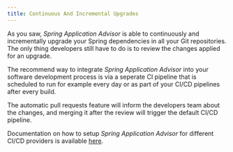 ```yaml
---
title: Continuous And Incremental Upgrades
---
```


As you saw, *Spring Application Advisor* is able to continuously and incrementally upgrade your Spring dependencies in all your Git repositories. The only thing developers still have to do is to review the changes applied for an upgrade.

The recommend way to integrate *Spring Application Advisor* into your software development process is via a seperate CI pipeline that is scheduled to run for example every day or as part of your CI/CD pipelines after every build.

The automatic pull requests feature will inform the developers team about the changes, and merging it after the review will trigger the default CI/CD pipeline.

Documentation on how to setup *Spring Application Advisor* for different CI/CD providers is available [here](https://docs.vmware.com/en/Tanzu-Spring-Runtime/Commercial/Tanzu-Spring-Runtime/app-advisor-integrate-with-ci-cd.html).